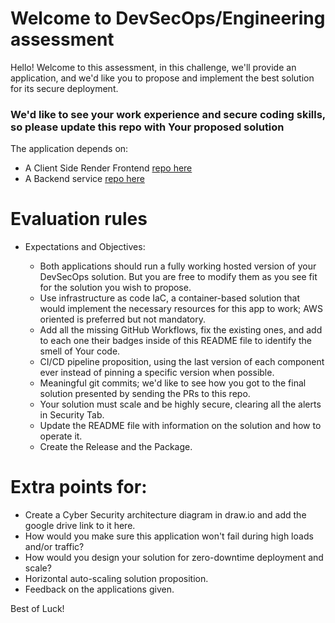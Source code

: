 # Welcome to DevSecOps/Engineering assessment

Hello! Welcome to this assessment, in this challenge, we'll provide an application, and we'd like you to propose and implement the best solution for its secure deployment.

### **We'd like to see your work experience and secure coding skills, so please update this repo with Your proposed solution**

The application depends on:
- A Client Side Render Frontend [repo here](https://github.com/4k4xs4pH1r3/DevSecOps/tree/master/Frontend)
- A Backend service [repo here](https://github.com/4k4xs4pH1r3/DevSecOps/tree/master/Backend)


# Evaluation rules

- Expectations and Objectives:
  
    - Both applications should run a fully working hosted version of your DevSecOps solution. But you are free to modify them as you see fit for the solution you wish to propose.
    - Use infrastructure as code IaC, a container-based solution that would implement the necessary resources for this app to work; AWS oriented is preferred but not mandatory.
    - Add all the missing GitHub Workflows, fix the existing ones, and add to each one their badges inside of this README file to identify the smell of Your code.
    - CI/CD pipeline proposition, using the last version of each component ever instead of pinning a specific version when possible.
    - Meaningful git commits; we'd like to see how you got to the final solution presented by sending the PRs to this repo.
    - Your solution must scale and be highly secure, clearing all the alerts in Security Tab.
    - Update the README file with information on the solution and how to operate it.
    - Create the Release and the Package.

# Extra points for:

- Create a Cyber Security architecture diagram in draw.io and add the google drive link to it here.
- How would you make sure this application won't fail during high loads and/or traffic?
- How would you design your solution for zero-downtime deployment and scale?
- Horizontal auto-scaling solution proposition.
- Feedback on the applications given.


Best of Luck!
